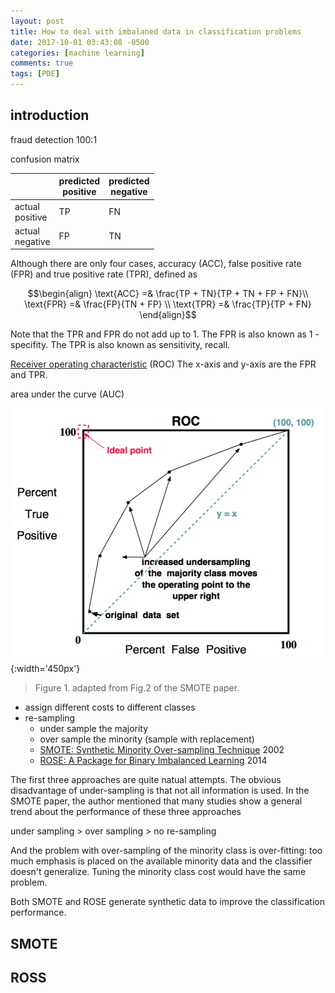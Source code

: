 ```yaml
---
layout: post
title: How to deal with imbalaned data in classification problems
date: 2017-10-01 03:43:08 -0500
categories: [machine learning]
comments: true
tags: [PDE]
---
```


## introduction

fraud detection 100:1


confusion matrix

<br> | predicted<br>positive | predicted<br>negative
--- | --- | ---
actual<br>positive | TP | FN
actual<br>negative | FP | TN



Although there are only four cases, 
accuracy (ACC), false positive rate (FPR) and true positive rate (TPR), defined as

$$\begin{align}
\text{ACC} =& \frac{TP + TN}{TP + TN + FP + FN}\\
\text{FPR} =& \frac{FP}{TN + FP} \\
\text{TPR} =& \frac{TP}{TP + FN}
\end{align}$$

Note that the TPR and FPR do not add up to 1.
The FPR is also known as 1 - specifity.
The TPR is also known as sensitivity, recall. 

[Receiver operating characteristic](https://en.wikipedia.org/wiki/Receiver_operating_characteristic) (ROC)
The x-axis and y-axis are the FPR and TPR.


area under the curve (AUC)

![imbalance ROC](/assets/Fig2_SMOTE.png){:width='450px'}

> Figure 1. adapted from Fig.2 of the SMOTE paper.

* assign different costs to different classes 
* re-sampling
    * under sample the majority
    * over sample the minority (sample with replacement)
    * [SMOTE: Synthetic Minority Over-sampling Technique](https://www.jair.org/media/953/live-953-2037-jair.pdf) 2002
    * [ROSE: A Package for Binary Imbalanced Learning](https://journal.r-project.org/archive/2014-1/menardi-lunardon-torelli.pdf) 2014

The first three approaches are quite natual attempts. 
The obvious disadvantage of under-sampling is that not all information is used.
In the SMOTE paper, the author mentioned that many studies show a general trend about the performance of these three approaches

under sampling > over sampling > no re-sampling

And the problem with over-sampling of the minority class is over-fitting: 
too much emphasis is placed on the available minority data and the classifier doesn't generalize.
Tuning the minority class cost would have the same problem.

Both SMOTE and ROSE generate synthetic data to improve the classification performance.

## SMOTE

## ROSS
